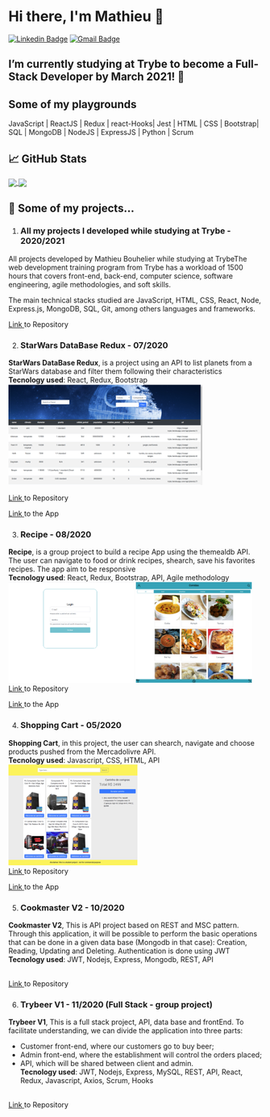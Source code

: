 # Hi there, I'm Mathieu 👋

[![Linkedin Badge](https://img.shields.io/badge/-LinkedIn-blue?style=flat-square&logo=Linkedin&logoColor=white&link=https://www.linkedin.com/in/mathieu-bouhelier/)](https://www.linkedin.com/in/mathieu-bouhelier/)
  [![Gmail Badge](https://img.shields.io/badge/-Gmail-c14438?style=flat-square&logo=Gmail&logoColor=white&link=mailto:mathieubouhelier@gmail.com)](mailto:mathieubouhelier@gmail.com)

##  I’m currently studying at **Trybe** to become a **Full-Stack Developer** by March 2021! 🚀

## Some of my playgrounds

<p> JavaScript | ReactJS | Redux | react-Hooks| Jest | HTML | CSS | Bootstrap| SQL | MongoDB | NodeJS | ExpressJS | Python | Scrum</p>

## :chart_with_upwards_trend: GitHub Stats

<a href="https://github.com/mathieubouhelier/mathieubouhelier">
  <img align="center" src="https://github-readme-stats.vercel.app/api/top-langs/?username=mathieubouhelier&hide=shell&theme=vue-dark" style="max-width:100%;" />
</a>
<a href="https://github.com/mathieubouhelier/mathieubouhelier">
  <img align="center" src="https://github-readme-stats.vercel.app/api?username=mathieubouhelier&theme=vue-dark" style="max-width:100%;" />
</a>

## :construction_worker: Some of my projects...

1. ### All my projects I developed while studying at Trybe - 2020/2021

All projects developed by Mathieu Bouhelier while studying at TrybeThe web development training program from Trybe has a workload of 1500 hours that covers front-end, back-end, computer science, software engineering, agile methodologies, and soft skills.

The main technical stacks studied are JavaScript, HTML, CSS, React, Node, Express.js, MongoDB, SQL, Git, among others languages and frameworks.

<a href="https://github.com/mathieubouhelier/projects_trybe" alt="All Trybe projects"> Link <a/> to Repository 

2. ### StarWars DataBase Redux - 07/2020

**StarWars DataBase Redux**, is a project using an API to list planets from a StarWars database and filter them following their characteristics <br />
**Tecnology used**: React, Redux, Bootstrap <br />
<img src = "https://github.com/mathieubouhelier/mathieubouhelier.github.io/blob/master/starwarsRedux.png" alt="starwars project" height="200">
<br />

<a href="https://github.com/mathieubouhelier/projects_trybe/tree/main/projects%20Front%20End/sd-04-project-react-redux-starwars-database-filters" alt="StarWars-db-project"> Link <a/> to Repository 

<a href="https://mathieubouhelier.github.io/starwars-redux">Link <a/> to the App
  
 3. ### Recipe - 08/2020

**Recipe**, is a group project to build a recipe App using the themealdb API. <br /> The user can navigate to food or drink recipes, shearch, save his favorites recipes. The app aim to be responsive <br />
**Tecnology used**: React, Redux, Bootstrap, API, Agile methodology <br />
<img src = "https://github.com/mathieubouhelier/mathieubouhelier.github.io/blob/master/recipe-login.png" alt="login recipe project" height="200">
<img src = "https://github.com/mathieubouhelier/mathieubouhelier.github.io/blob/master/recipe-food.png" alt="food recipe project" height="200">
<br />
<a href="https://github.com/tryber/sd-04-recipes-app-8/" alt="Recipe-project"> Link <a/> to Repository 

<a href="https://mathieubouhelier.github.io/recipe/">Link <a/> to the App
  
4. ### Shopping Cart - 05/2020

**Shopping Cart**, in this project, the user can shearch, navigate and choose products pushed from the Mercadolivre API.<br />
**Tecnology used**: Javascript, CSS, HTML, API <br />
<img src = "https://github.com/mathieubouhelier/mathieubouhelier.github.io/blob/master/shoppingCart.png" alt="shoppingCart project" height="200">
<br />
<a href="https://github.com/mathieubouhelier/projects_trybe/tree/main/projects%20Front%20End/sd-04-block10-project-shopping-cart"> Link <a/> to Repository 

<a href="https://mathieubouhelier.github.io/project-shopping-cart/">Link <a/> to the App

5. ### Cookmaster V2 - 10/2020

**Cookmaster V2**, This is API project based on REST and MSC pattern. Through this application, it will be possible to perform the basic operations that can be done in a given data base (Mongodb in that case): Creation, Reading, Updating and Deleting. Authentication is done using JWT<br />
**Tecnology used**: JWT, Nodejs, Express, Mongodb, REST, API <br />

<br />
<a href="https://github.com/tryber/sd-04-cookmaster-v2/tree/mathieubouhelier-sd-04-cookmaster-v2"> Link <a/> to Repository 

6. ### Trybeer V1 - 11/2020 (Full Stack - group project)

**Trybeer V1**, This is a full stack project, API, data base and frontEnd. 
To facilitate understanding, we can divide the application into three parts: <br />
* Customer front-end, where our customers go to buy beer;
* Admin front-end, where the establishment will control the orders placed;
* API, which will be shared between client and admin. <br />
**Tecnology used**: JWT, Nodejs, Express, MySQL, REST, API, React, Redux, Javascript, Axios, Scrum, Hooks <br />

<br />
<a href="https://github.com/juniomelos/Project-Trybeer"> Link <a/> to Repository 







